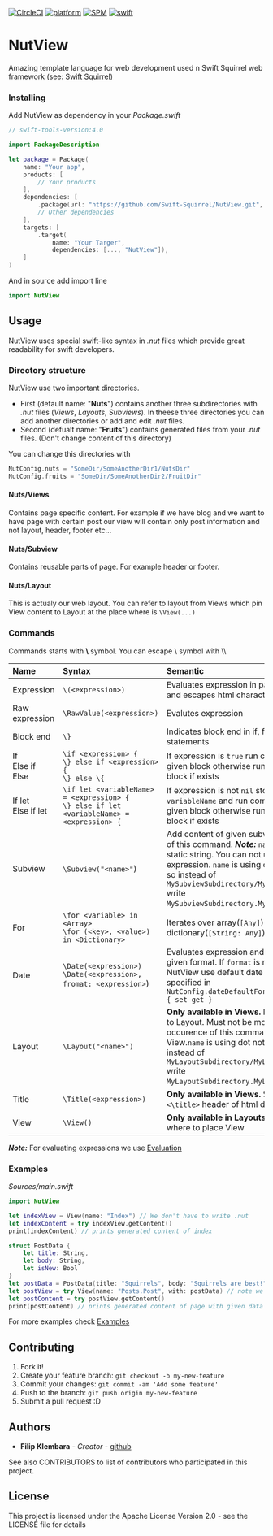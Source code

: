 [![CircleCI](https://img.shields.io/circleci/project/github/Swift-Squirrel/NutView.svg)](https://circleci.com/gh/Swift-Squirrel/NutView)
[![platform](https://img.shields.io/badge/Platforms-OS_X%20%7C_Linux-lightgray.svg?style=flat)](https://developer.apple.com/swift/)
[![SPM](https://img.shields.io/badge/spm-Compatible-brightgreen.svg)](https://swift.org)
[![swift](https://img.shields.io/badge/swift-4.0-orange.svg)](https://developer.apple.com/swift/)

# NutView
Amazing template language for web development used n Swift Squirrel web framework (see: [Swift Squirrel](https://github.com/Swift-Squirrel/Squirrel))

### Installing

Add NutView as dependency in your *Package.swift*

```swift
// swift-tools-version:4.0

import PackageDescription

let package = Package(
    name: "Your app",
    products: [
        // Your products
    ],
    dependencies: [
        .package(url: "https://github.com/Swift-Squirrel/NutView.git", from: "0.1.0"),
        // Other dependencies
    ],
    targets: [
        .target(
            name: "Your Targer",
            dependencies: [..., "NutView"]),
    ]
)
```

And in source add import line

```swift
import NutView
```

## Usage

NutView uses special swift-like syntax in *.nut* files which provide great readability for swift developers.

### Directory structure

NutView use two important directories. 

- First (default name: "**Nuts**") contains another three subdirectories with *.nut* files (*Views*, *Layouts*, *Subviews*). In theese three directories you can add another directories or add and edit *.nut* files.
- Second (defualt name: "**Fruits**") contains generated files from your *.nut* files. (Don't change content of this directory)

You can change this directories with

```swift
NutConfig.nuts = "SomeDir/SomeAnotherDir1/NutsDir"
NutConfig.fruits = "SomeDir/SomeAnotherDir2/FruitDir"
```

#### Nuts/Views
Contains page specific content. For example if we have blog and we want to have page with certain post our view will contain only post information and not layout, header, footer etc...

#### Nuts/Subview
Contains reusable parts of page. For example header or footer.

#### Nuts/Layout
This is actualy our web layout. You can refer to layout from Views which pin View content to Layout at the place where is `\View(...)`


### Commands

Commands starts with **\\** symbol. You can escape \\ symbol with \\\\

|Name|Syntax|Semantic|
|:--|:--|:--|
|Expression|`\(<expression>)`| Evaluates expression in parentheses and escapes html characters|
|Raw expression| `\RawValue(<expression>)`| Evalutes expression|
|Block end|`\}`|Indicates block end in if, for statements|
|If<br> Else if<br> Else|`\if <expression> {`<br>`\} else if <expression> {` <br>`\} else \{` | If expression is `true` run commands in given block otherwise run else if\|else block if exists|
|If let<br> Else if let|`\if let <variableName> = <expression> {`<br>`\} else if let <variableName> = <expression> {` | If expression is not `nil` store result in `variableName` and run commands in given block otherwise run else if\|else block if exists|
|Subview|`\Subview("<name>"`)|Add content of given subview postion of this command. *__Note:__* `name` must be static string. You can not use expression. `name` is using dot notation so instead of `MySubviewSubdirectory/Mysubview.nut` write `MySubviewSubdirectory.Mysubview.nut`.|
|For|`\for <variable> in <Array>`<br>`\for (<key>, <value>) in <Dictionary>`| Iterates over array(`[Any]`) or dictionary(`[String: Any]`)|
|Date| `\Date(<expression>)`<br>`\Date(<expression>, fromat: <expression>`) | Evaluates expression and print date in given format. If `format` is not set, NutView use default date format specified in `NutConfig.dateDefaultFormat: String { set get }`|
|Layout|`\Layout("<name>")`| **Only available in Views.** Reffer View to Layout. Must not be more than one occurence of this command in one View.`name` is using dot notation so instead of `MyLayoutSubdirectory/MyLayout.nut` write `MyLayoutSubdirectory.MyLayout.nut`.|
|Title| `\Title(<expression>)` | **Only available in Views.** Set `<title><\title>` header of html document
|View|`\View()`|**Only available in Layouts.** Indicates where to place View|
 
*__Note:__* For evaluating expressions we use [Evaluation](https://github.com/Swift-Squirrel/Nutview)

### Examples

*Sources/main.swift*

```swift
import NutView

let indexView = View(name: "Index") // We don't have to write .nut 
let indexContent = try indexView.getContent()
print(indexContent) // prints generated content of index

struct PostData {
    let title: String,
    let body: String,
    let isNew: Bool
}
let postData = PostData(title: "Squirrels", body: "Squirrels are best!", isNew: false)
let postView = try View(name: "Posts.Post", with: postData) // note we write . instead of /
let postContent = try postView.getContent()
print(postContent) // prints generated content of page with given data

```

For more examples check [Examples](https://github.com/Swift-Squirrel/Examples)

## Contributing

1. Fork it!
2. Create your feature branch: `git checkout -b my-new-feature`
3. Commit your changes: `git commit -am 'Add some feature'`
4. Push to the branch: `git push origin my-new-feature`
5. Submit a pull request :D

## Authors

* **Filip Klembara** - *Creator* - [github](https://github.com/LeoNavel)

See also CONTRIBUTORS to list of contributors who participated in this project.

## License

This project is licensed under the Apache License Version 2.0 - see the LICENSE file for details
